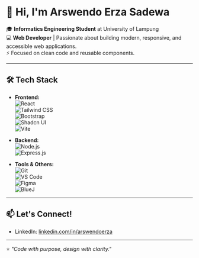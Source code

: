 # 👋 Hi, I'm Arswendo Erza Sadewa

🎓 **Informatics Engineering Student** at University of Lampung  
💻 **Web Developer** | Passionate about building modern, responsive, and accessible web applications.  
⚡ Focused on clean code and reusable components.

---

## 🛠️ Tech Stack

- **Frontend:**  
  ![React](https://img.shields.io/badge/-React-61DAFB?logo=react&logoColor=white&style=flat-square)  
  ![Tailwind CSS](https://img.shields.io/badge/-Tailwind_CSS-38B2AC?logo=tailwind-css&logoColor=white&style=flat-square)  
  ![Bootstrap](https://img.shields.io/badge/-Bootstrap-7952B3?logo=bootstrap&logoColor=white&style=flat-square)  
  ![Shadcn UI](https://img.shields.io/badge/-Shadcn_UI-000000?style=flat-square)  
  ![Vite](https://img.shields.io/badge/-Vite-646CFF?logo=vite&logoColor=white&style=flat-square)

- **Backend:**  
  ![Node.js](https://img.shields.io/badge/-Node.js-339933?logo=node.js&logoColor=white&style=flat-square)  
  ![Express.js](https://img.shields.io/badge/-Express.js-000000?logo=express&logoColor=white&style=flat-square)

- **Tools & Others:**  
  ![Git](https://img.shields.io/badge/-Git-F05032?logo=git&logoColor=white&style=flat-square)  
  ![VS Code](https://img.shields.io/badge/-VS_Code-007ACC?logo=visual-studio-code&logoColor=white&style=flat-square)  
  ![Figma](https://img.shields.io/badge/-Figma-F24E1E?logo=figma&logoColor=white&style=flat-square)  
  ![BlueJ](https://img.shields.io/badge/-BlueJ-002A5C?style=flat-square)

---

## 📫 Let's Connect!

- LinkedIn: [linkedin.com/in/arswendoerza](https://www.linkedin.com/in/arswendo-erza-sadewa-71ba172b7/)

---

⭐️ _"Code with purpose, design with clarity."_

